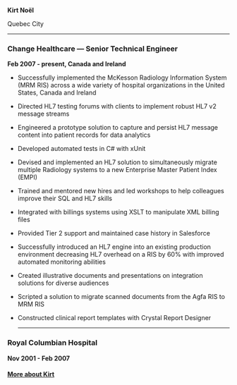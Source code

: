 **Kirt Noël**

Quebec City
  * * *
### Change Healthcare — Senior Technical Engineer
**Feb 2007 - present, Canada and Ireland**
- Successfully implemented the McKesson Radiology Information System (MRM RIS) across a wide variety of hospital organizations in the United States, Canada and Ireland
- Directed HL7 testing forums with clients to implement robust HL7 v2 message streams
- Engineered a prototype solution to capture and persist HL7 message content into patient records for data analytics
- Developed automated tests in C# with xUnit
- Devised and implemented an HL7 solution to simultaneously migrate multiple Radiology systems to a new Enterprise Master Patient Index (EMPI)
- Trained and mentored new hires and led workshops to help colleagues improve their SQL and HL7 skills
- Integrated with billings systems using XSLT to manipulate XML billing files
- Provided Tier 2 support and maintained case history in Salesforce
- Successfully introduced an HL7 engine into an existing production environment decreasing HL7 overhead on a RIS by 60% with improved automated monitoring abilities
- Created illustrative documents and presentations on integration solutions for diverse audiences
- Scripted a solution to migrate scanned documents from the Agfa RIS to MRM RIS
- Constructed clinical report templates with Crystal Report Designer

  ---
### Royal Columbian Hospital
**Nov 2001 - Feb 2007**

#### [More about Kirt](./about.html)

